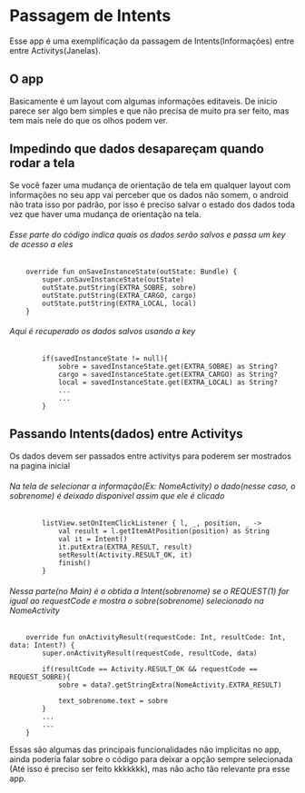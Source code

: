 # Passagem de Intents

Esse app é uma exemplificação da passagem de Intents(Informações) entre entre Activitys(Janelas).

## O app

Basicamente é um layout com algumas informações editaveis. De inicio parece ser algo bem simples e que não precisa de muito pra ser feito,
mas tem mais nele do que os olhos podem ver.

## Impedindo que dados desapareçam quando rodar a tela

Se você fazer uma mudança de orientação de tela em qualquer layout com informações no seu app vai perceber que os dados não somem, o android não trata isso por padrão,
por isso é preciso salvar o estado dos dados toda vez que haver uma mudança de orientação na tela.

###### Esse parte do código indica quais os dados serão salvos e passa um key de acesso a eles
```
    override fun onSaveInstanceState(outState: Bundle) {
        super.onSaveInstanceState(outState)
        outState.putString(EXTRA_SOBRE, sobre)
        outState.putString(EXTRA_CARGO, cargo)
        outState.putString(EXTRA_LOCAL, local)
    }
```
###### Aqui é recuperado os dados salvos usando a key
```
        if(savedInstanceState != null){
            sobre = savedInstanceState.get(EXTRA_SOBRE) as String?
            cargo = savedInstanceState.get(EXTRA_CARGO) as String?
            local = savedInstanceState.get(EXTRA_LOCAL) as String?
            ...
            ...
        }
```

## Passando Intents(dados) entre Activitys

Os dados devem ser passados entre activitys para poderem ser mostrados na pagina inicial 

###### Na tela de selecionar a informação(Ex: NomeActivity) o dado(nesse caso, o sobrenome) é deixado disponivel assim que ele é clicado
```
        listView.setOnItemClickListener { l, _, position, _ ->
            val result = l.getItemAtPosition(position) as String
            val it = Intent()
            it.putExtra(EXTRA_RESULT, result)
            setResult(Activity.RESULT_OK, it)
            finish()
        }
```
###### Nessa parte(no Main) é o obtida a Intent(sobrenome) se o REQUEST(1) for igual ao requestCode e mostra o sobre(sobrenome) selecionado na NomeActivity
```
    override fun onActivityResult(requestCode: Int, resultCode: Int, data: Intent?) {
        super.onActivityResult(requestCode, resultCode, data)

        if(resultCode == Activity.RESULT_OK && requestCode == REQUEST_SOBRE){
            sobre = data?.getStringExtra(NomeActivity.EXTRA_RESULT)

            text_sobrenome.text = sobre
        }
        ...
        ...
    }
```
Essas são algumas das principais funcionalidades não implicitas no app, ainda poderia falar sobre o código para deixar a opção sempre selecionada
(Até isso é preciso ser feito kkkkkkk), mas não acho tão relevante pra esse app.
